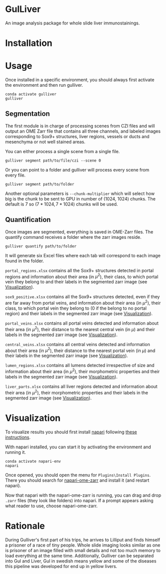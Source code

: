 # GulLiver

An image analysis package for whole slide liver immunostainings.


# Installation


# Usage

Once installed in a specific environment, you should always first activate the environment and then run gulliver.

```
conda activate gulliver
gulliver
```

## Segmentation

The first module is in charge of processing scenes from CZI files and will output an OME Zarr file that contains all three channels, and labeled images corresponding to Sox9+ structures, liver regions, vessels or ducts and mesenchyma or not well stained areas.

You can either process a single scene from a single file.

```
gulliver segment path/to/file/czi --scene 0
```

Or you can point to a folder and gulliver will process every scene from every file.

```
gulliver segment path/to/folder
```

Another optional parameters is ```--chunk-multiplier``` which will select how big is the chunk to be sent to GPU in number of (1024, 1024) chunks. The default is 7 so $(7*1024, 7*1024)$ chunks will be used.


## Quantification

Once images are segmented, everything is saved in OME-Zarr files. The quantify command receives a folder where the zarr images reside.

```
gulliver quantify path/to/folder
```

It will generate six Excel files where each tab will correspond to each image found in the folder.

```portal_regions.xlsx``` contains all the Sox9+ structures detected in portal regions and information about their area (in $\mu ^2$), their class, to which portal vein they belong to and their labels in the segmented zarr image (see [Visualization](#visualization)).

```sox9_positive.xlsx``` contains all the Sox9+ structures detected, even if they are far away from portal veins, and information about their area (in $\mu ^2$), their class, to which portal vein they belong to (0 if the belong to no portal region) and their labels in the segmented zarr image (see [Visualization](#visualization)).

```portal_veins.xlsx``` contains all portal veins detected and information about their area (in $\mu ^2$), their distance to the nearest central vein (in $\mu$) and their labels in the segmented zarr image (see [Visualization](#visualization)).

```central_veins.xlsx``` contains all central veins detected and information about their area (in $\mu ^2$), their distance to the nearest portal vein  (in $\mu$) and their labels in the segmented zarr image (see [Visualization](#visualization)).

```lumen_regions.xlsx``` contains all lumens detected irrespective of size and information about their area (in $\mu ^2$), their morphometric properties and their labels in the segmented zarr image (see [Visualization](#visualization)).

```liver_parts.xlsx``` contains all liver regions detected and information about their area (in $\mu ^2$), their morphometric properties and their labels in the segmented zarr image (see [Visualization](#visualization)).


# Visualization

To visualize results you should first install [napari](https://napari.org/stable/) following [these instructions](https://napari.org/stable/tutorials/fundamentals/installation.html#install-as-python-package-recommended).

With napari installed, you can start it by activating the environment and running it.

```
conda activate napari-env
napari
```

Once opened, you should open the menu for ```Plugins\Install Plugins```. There you should search for [napari-ome-zarr](https://github.com/ome/napari-ome-zarr) and install it (and restart napari).

Now that napari with the napari-ome-zarr is running, you can drag and drop ```.zarr``` files (they look like folders) into napari. If a prompt appears asking what reader to use, choose napari-ome-zarr.


# Rationale

During Gulliver's first part of his trips, he arrives to Lilliput and finds himself a prisoner of a race of tiny people.
Whole slide imaging looks similar as one is prisoner of an image filled with small details and not too much memory to load everything at the same time.
Additionally, Gulliver can be separated into Gul and Liver, Gul in swedish means yellow and some of the diseases this pipeline was developed for end up in yellow livers.
